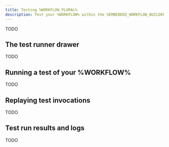 ```yaml
---
title: Testing %WORKFLOW_PLURAL%
description: Test your %WORKFLOW% within the %EMBEDDED_WORKFLOW_BUILDER%
---
```


TODO

## The test runner drawer

TODO

## Running a test of your %WORKFLOW%

TODO

## Replaying test invocations

TODO

## Test run results and logs

TODO
